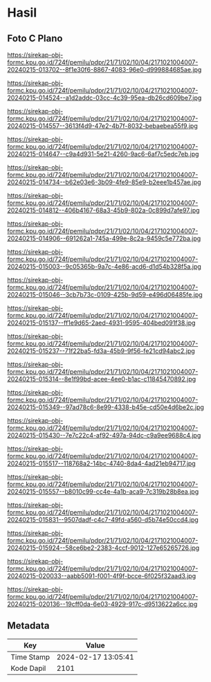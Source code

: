 # Hasil

## Foto C Plano

https://sirekap-obj-formc.kpu.go.id/724f/pemilu/pdpr/21/71/02/10/04/2171021004007-20240215-013702--8f1e30f6-8867-4083-96e0-d999884685ae.jpg

https://sirekap-obj-formc.kpu.go.id/724f/pemilu/pdpr/21/71/02/10/04/2171021004007-20240215-014524--a1d2addc-03cc-4c39-95ea-db26cd609be7.jpg

https://sirekap-obj-formc.kpu.go.id/724f/pemilu/pdpr/21/71/02/10/04/2171021004007-20240215-014557--3613f4d9-47e2-4b7f-8032-bebaebea55f9.jpg

https://sirekap-obj-formc.kpu.go.id/724f/pemilu/pdpr/21/71/02/10/04/2171021004007-20240215-014647--c9a4d931-5e21-4260-9ac6-6af7c5edc7eb.jpg

https://sirekap-obj-formc.kpu.go.id/724f/pemilu/pdpr/21/71/02/10/04/2171021004007-20240215-014734--b62e03e6-3b09-4fe9-85e9-b2eee1b457ae.jpg

https://sirekap-obj-formc.kpu.go.id/724f/pemilu/pdpr/21/71/02/10/04/2171021004007-20240215-014812--406b4167-68a3-45b9-802a-0c899d7afe97.jpg

https://sirekap-obj-formc.kpu.go.id/724f/pemilu/pdpr/21/71/02/10/04/2171021004007-20240215-014906--691262a1-745a-499e-8c2a-9459c5e772ba.jpg

https://sirekap-obj-formc.kpu.go.id/724f/pemilu/pdpr/21/71/02/10/04/2171021004007-20240215-015003--9c05365b-9a7c-4e86-acd6-d1d54b328f5a.jpg

https://sirekap-obj-formc.kpu.go.id/724f/pemilu/pdpr/21/71/02/10/04/2171021004007-20240215-015046--3cb7b73c-0109-425b-9d59-e496d06485fe.jpg

https://sirekap-obj-formc.kpu.go.id/724f/pemilu/pdpr/21/71/02/10/04/2171021004007-20240215-015137--ff1e9d65-2aed-4931-9595-404bed091f38.jpg

https://sirekap-obj-formc.kpu.go.id/724f/pemilu/pdpr/21/71/02/10/04/2171021004007-20240215-015237--71f22ba5-fd3a-45b9-9f56-fe21cd94abc2.jpg

https://sirekap-obj-formc.kpu.go.id/724f/pemilu/pdpr/21/71/02/10/04/2171021004007-20240215-015314--8e1f99bd-acee-4ee0-b1ac-c11845470892.jpg

https://sirekap-obj-formc.kpu.go.id/724f/pemilu/pdpr/21/71/02/10/04/2171021004007-20240215-015349--97ad78c6-8e99-4338-b45e-cd50e4d6be2c.jpg

https://sirekap-obj-formc.kpu.go.id/724f/pemilu/pdpr/21/71/02/10/04/2171021004007-20240215-015430--7e7c22c4-af92-497a-94dc-c9a9ee9688c4.jpg

https://sirekap-obj-formc.kpu.go.id/724f/pemilu/pdpr/21/71/02/10/04/2171021004007-20240215-015517--118768a2-14bc-4740-8da4-4ad21eb94717.jpg

https://sirekap-obj-formc.kpu.go.id/724f/pemilu/pdpr/21/71/02/10/04/2171021004007-20240215-015557--b8010c99-cc4e-4a1b-aca9-7c319b28b8ea.jpg

https://sirekap-obj-formc.kpu.go.id/724f/pemilu/pdpr/21/71/02/10/04/2171021004007-20240215-015831--9507dadf-c4c7-49fd-a560-d5b74e50ccd4.jpg

https://sirekap-obj-formc.kpu.go.id/724f/pemilu/pdpr/21/71/02/10/04/2171021004007-20240215-015924--58ce6be2-2383-4ccf-9012-127e65265726.jpg

https://sirekap-obj-formc.kpu.go.id/724f/pemilu/pdpr/21/71/02/10/04/2171021004007-20240215-020033--aabb5091-f001-4f9f-bcce-6f025f32aad3.jpg

https://sirekap-obj-formc.kpu.go.id/724f/pemilu/pdpr/21/71/02/10/04/2171021004007-20240215-020136--19cff0da-6e03-4929-917c-d9513622a6cc.jpg


## Metadata

| Key        | Value               |
| ---------- | ------------------- |
| Time Stamp | 2024-02-17 13:05:41 |
| Kode Dapil | 2101                |



